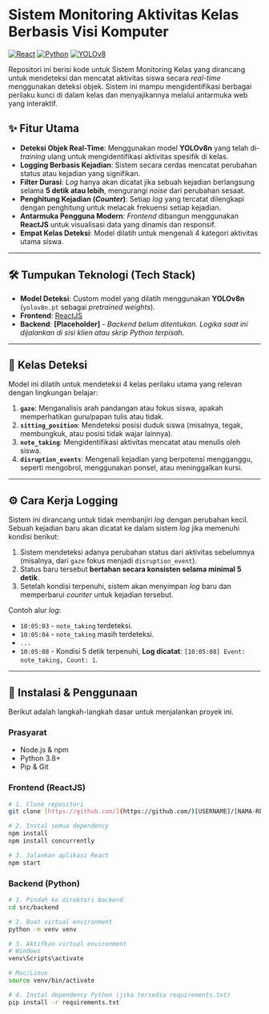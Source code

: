 # Sistem Monitoring Aktivitas Kelas Berbasis Visi Komputer

[![React](https://img.shields.io/badge/React-20232A?style=for-the-badge&logo=react&logoColor=61DAFB)](https://reactjs.org/)
[![Python](https://img.shields.io/badge/Python-3776AB?style=for-the-badge&logo=python&logoColor=white)](https://www.python.org/)
[![YOLOv8](https://img.shields.io/badge/YOLOv8-00FFFF?style=for-the-badge&logo=yolo&logoColor=black)](https://github.com/ultralytics/ultralytics)

Repositori ini berisi kode untuk Sistem Monitoring Kelas yang dirancang untuk mendeteksi dan mencatat aktivitas siswa secara _real-time_ menggunakan deteksi objek. Sistem ini mampu mengidentifikasi berbagai perilaku kunci di dalam kelas dan menyajikannya melalui antarmuka web yang interaktif.

## ✨ Fitur Utama

- **Deteksi Objek Real-Time**: Menggunakan model **YOLOv8n** yang telah di-_training_ ulang untuk mengidentifikasi aktivitas spesifik di kelas.
- **Logging Berbasis Kejadian**: Sistem secara cerdas mencatat perubahan status atau kejadian yang signifikan.
- **Filter Durasi**: _Log_ hanya akan dicatat jika sebuah kejadian berlangsung selama **5 detik atau lebih**, mengurangi _noise_ dari perubahan sesaat.
- **Penghitung Kejadian (_Counter_)**: Setiap _log_ yang tercatat dilengkapi dengan penghitung untuk melacak frekuensi setiap kejadian.
- **Antarmuka Pengguna Modern**: _Frontend_ dibangun menggunakan **ReactJS** untuk visualisasi data yang dinamis dan responsif.
- **Empat Kelas Deteksi**: Model dilatih untuk mengenali 4 kategori aktivitas utama siswa.

---

## 🛠️ Tumpukan Teknologi (Tech Stack)

- **Model Deteksi**: Custom model yang dilatih menggunakan **YOLOv8n** (`yolov8n.pt` sebagai _pretrained weights_).
- **Frontend**: [ReactJS](https://reactjs.org/)
- **Backend**: **[Placeholder]** - _Backend belum ditentukan. Logika saat ini dijalankan di sisi klien atau skrip Python terpisah._

---

## 🎯 Kelas Deteksi

Model ini dilatih untuk mendeteksi 4 kelas perilaku utama yang relevan dengan lingkungan belajar:

1.  **`gaze`**: Menganalisis arah pandangan atau fokus siswa, apakah memperhatikan guru/papan tulis atau tidak.
2.  **`sitting_position`**: Mendeteksi posisi duduk siswa (misalnya, tegak, membungkuk, atau posisi tidak wajar lainnya).
3.  **`note_taking`**: Mengidentifikasi aktivitas mencatat atau menulis oleh siswa.
4.  **`disruption_events`**: Mengenali kejadian yang berpotensi mengganggu, seperti mengobrol, menggunakan ponsel, atau meninggalkan kursi.

---

## ⚙️ Cara Kerja Logging

Sistem ini dirancang untuk tidak membanjiri _log_ dengan perubahan kecil. Sebuah kejadian baru akan dicatat ke dalam sistem _log_ jika memenuhi kondisi berikut:

1.  Sistem mendeteksi adanya perubahan status dari aktivitas sebelumnya (misalnya, dari `gaze` fokus menjadi `disruption_event`).
2.  Status baru tersebut **bertahan secara konsisten selama minimal 5 detik**.
3.  Setelah kondisi terpenuhi, sistem akan menyimpan _log_ baru dan memperbarui _counter_ untuk kejadian tersebut.

Contoh alur _log_:

- `10:05:03` - `note_taking` terdeteksi.
- `10:05:04` - `note_taking` masih terdeteksi.
- `...`
- `10:05:08` - Kondisi 5 detik terpenuhi, **Log dicatat**: `[10:05:08] Event: note_taking, Count: 1`.

---

## 🚀 Instalasi & Penggunaan

Berikut adalah langkah-langkah dasar untuk menjalankan proyek ini.

### Prasyarat

- Node.js & npm
- Python 3.8+
- Pip & Git

### Frontend (ReactJS)

```bash
# 1. Clone repositori
git clone [https://github.com/](https://github.com/)[USERNAME]/[NAMA-REPOSITORI].git

# 2. Instal semua dependency
npm install
npm install concurrently

# 3. Jalankan aplikasi React
npm start
```

### Backend (Python)

```bash
# 1. Pindah ke direktori backend
cd src/backend

# 2. Buat virtual environment
python -m venv venv

# 3. Aktifkan virtual environment
# Windows
venv\Scripts\activate

# Mac/Linux
source venv/bin/activate

# 4. Instal dependency Python (jika tersedia requirements.txt)
pip install -r requirements.txt

```
